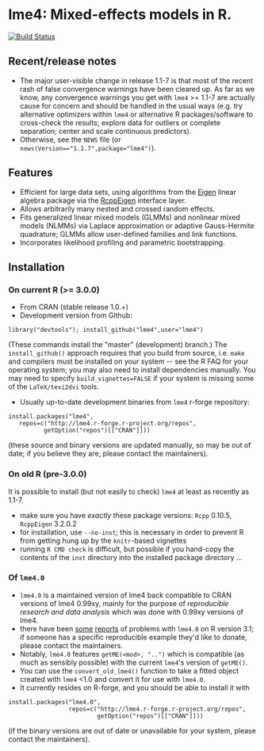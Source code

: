 lme4: Mixed-effects models in R. 
====

[![Build Status](https://travis-ci.org/lme4/lme4.svg?branch=master)](https://travis-ci.org/lme4/lme4)

## Recent/release notes

* The major user-visible change in release 1.1-7 is that most of the recent rash of false convergence warnings have been cleared up.  As far as we know, any convergence warnings you get with `lme4` >= 1.1-7 are actually cause for concern and should be handled in the usual ways (e.g. try alternative optimizers within `lme4` or alternative R packages/software to cross-check the results; explore data for outliers or complete separation; center and scale continuous predictors).
* Otherwise, see the `NEWS` file (or  `news(Version=="1.1.7",package="lme4")`).

## Features

* Efficient for large data sets, using algorithms from the 
[Eigen](http://eigen.tuxfamily.org/index.php?title=Main_Page)
linear algebra package via the [RcppEigen](http://cran.r-project.org/web/packages/RcppEigen/index.html)
interface layer.
* Allows arbitrarily many nested and crossed random effects.
* Fits generalized linear mixed models (GLMMs) and nonlinear mixed models (NLMMs) via Laplace approximation
or adaptive Gauss-Hermite quadrature; GLMMs allow user-defined families and link functions.
* Incorporates likelihood profiling and parametric bootstrapping.

## Installation

### On current R (>= 3.0.0)

* From CRAN (stable release 1.0.+)
* Development version from Github:
```
library("devtools"); install_github("lme4",user="lme4")
```
(These commands install the "master" (development) branch.)
The `install_github()` approach requires that you build from source, i.e. `make` and compilers must be installed on your system -- see the R FAQ for your operating system; you may also need to install dependencies manually. You may need to specify `build_vignettes=FALSE` if your system is missing some of the `LaTeX/texi2dvi` tools.
* Usually up-to-date development binaries from `lme4` r-forge repository:
```
install.packages("lme4",
   repos=c("http://lme4.r-forge.r-project.org/repos",
          getOption("repos")[["CRAN"]]))
```
(these source and binary versions are updated manually, so may be out of date; if you believe they are, please contact the maintainers).

### On old R (pre-3.0.0)

It is possible to install (but not easily to check) `lme4` at least as recently as 1.1-7.

* make sure you have *exactly* these package versions: `Rcpp` 0.10.5, `RcppEigen` 3.2.0.2
* for installation, use `--no-inst`; this is necessary in order to prevent R from getting hung up by the `knitr`-based vignettes
* running `R CMD check` is difficult, but possible if you hand-copy the contents of the `inst` directory into the installed package directory ...

### Of `lme4.0`

* `lme4.0` is a maintained version of lme4 back compatible to CRAN versions of lme4 0.99xy,
  mainly for the purpose of  *reproducible research and data analysis* which was done with 0.99xy versions of lme4.
* there have been [some](http://stackoverflow.com/questions/23662589/r-reverting-to-lme4-0-and-still-getting-inconsistent-results) [reports](http://hlplab.wordpress.com/2014/06/24/more-on-old-and-new-lme4/) of problems with `lme4.0` on R version 3.1; if someone has a specific reproducible example they'd like to donate, please contact the maintainers.
* Notably, `lme4.0` features  `getME(<mod>, "..")` which is compatible (as much as sensibly possible) with the current `lme4`'s version of `getME()`.
* You can use the `convert_old_lme4()` function to take a fitted object created with `lme4` <1.0 and convert it for use with `lme4.0`.
* It currently resides on R-forge, and you should be able to install it with
```
install.packages("lme4.0", 
                 repos=c("http://lme4.r-forge.r-project.org/repos",
                         getOption("repos")[["CRAN"]]))
```
(if the binary versions are out of date or unavailable for your system, please contact the maintainers).
